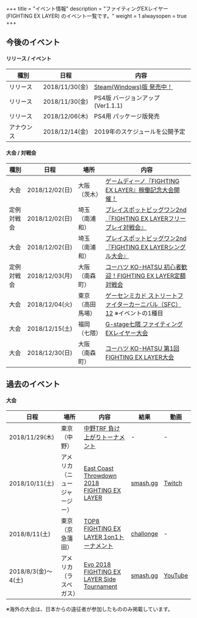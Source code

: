 +++
title = "イベント情報"
description = "ファイティングEXレイヤー (FIGHTING EX LAYER) のイベント一覧です。"
weight = 1
alwaysopen = true
+++

## 今後のイベント

#### リリース / イベント

|種別|日程|内容|
|----|----|----|
|リリース|2018/11/30(金)|[Steam(Windows)版 発売中！](https://store.steampowered.com/app/871200/FIGHTING_EX_LAYER/)|
|リリース|2018/11/30(金)|PS4版 バージョンアップ (Ver1.1.1)|
|リリース|2018/12/06(木)|PS4用 パッケージ版発売|
|アナウンス|2018/12/14(金)|2019年のスケジュールを公開予定|

#### 大会 / 対戦会

|種別|日程|場所|内容|
|----|----|----|----|
|大会|2018/12/02(日)|大阪（茨木）|[ゲームディーノ『FIGHTING EX LAYER』稼働記念大会開催！](http://blog.livedoor.jp/game_dino/archives/54472011.html)|
|定例対戦会|2018/12/02(日)|埼玉（南浦和）|[プレイスポットビッグワン2nd『FIGHTING EX LAYERフリープレイ対戦会』](https://twitter.com/public_bigone/status/1066253301459509248)|
|大会|2018/12/02(日)|埼玉（南浦和）|[プレイスポットビッグワン2nd『FIGHTING EX LAYERシングル大会』](https://twitter.com/public_bigone/status/1066253301459509248)|
|定例対戦会|2018/12/03(月)|大阪（南森町）|[コーハツ KO-HATSU 初心者歓迎！FIGHTING EX LAYER定額対戦会](http://www.ko-hatsu.com/event.htm#fexl)|
|大会|2018/12/04(火)|東京（高田馬場）|[ゲーセンミカド ストリートファイターカーニバル（SFC）12](http://sp.ch.nicovideo.jp/mikadogame/blomaga/ar1699549) ※イベントの1種目|
|大会|2018/12/15(土)|福岡（七隈）|[G-stage七隈 ファイティングEXレイヤー大会](https://twitter.com/Gstage_Nanakuma/status/1065526587485868032)|
|大会|2018/12/30(日)|大阪（南森町）|[コーハツ KO-HATSU 第1回FIGHTING EX LAYER大会](http://www.ko-hatsu.com/event.htm#fexl)|

## 過去のイベント

<!--
#### 対戦会

|日程|場所|内容|動画|
|----|----|----|----|
|2018/10/7(日)|大阪（難波）|[関西ファイティングEXレイヤー対戦会INフリースペース　ウェブスタ](https://twipla.jp/events/337209)||
|2018/9/22(土)|東京（阿佐ヶ谷）|[阿佐ヶ谷SENステージ FIGHTING EX LAYER対戦会](https://atnd.org/events/100111)||
|2018/9/9(日)|東京（阿佐ヶ谷）|[阿佐ヶ谷SENステージ FIGHTING EX LAYER対戦会](https://atnd.org/events/100109)||
|2018/8/25(土)|東京（阿佐ヶ谷）|[阿佐ヶ谷SENステージ FIGHTING EX LAYER対戦会](https://atnd.org/events/99111)||
|2018/7/28(土)|東京（阿佐ヶ谷）|[阿佐ヶ谷SENステージ 【東京】FIGHTING EX LAYER対戦会 7/28(土)](https://fexl.connpass.com/event/94002/)||
|2018/7/22(日)|大阪（本町）|[MixUpNight#41 STREETFIGHTER V &FIGHTING EX LAYER](https://twipla.jp/events/327704)|[Twitch](https://www.twitch.tv/videos/288630648)|
|2018/6/30(土)|東京（神保町）|[ShotBar LUCY 【東京】FIGHTING EX LAYER発売記念 対戦会！ 6/30(土)](https://fexl.connpass.com/event/91068/)||
-->

#### 大会

|日程|場所|内容|結果|動画|
|----|----|----|----|----|
|2018/11/29(木)|東京（中野）|[中野TRF 負け上がりトーナメント](http://trftrf.com/event.html#1129)|-|-|
|2018/10/11(土)|アメリカ（ニュージャージー）|[East Coast Throwdown 2018 FIGHTING EX LAYER](https://smash.gg/tournament/east-coast-throwdown-2018/events/fighting-ex-layer/overview)|[smash.gg](https://smash.gg/tournament/east-coast-throwdown-2018/events/fighting-ex-layer/brackets/389729)|[Twitch](https://www.twitch.tv/videos/325115446)|
|2018/8/11(土)|東京（京急蒲田）|[TOP8 FIGHTING EX LAYER 1on1トーナメント](http://shinobism.com/tokyo-offline-party-8-fighting-ex-layer)|[challonge](https://challonge.com/ja/TOP8_FEXL_1on1)|-|
|2018/8/3(金)～4(土)|アメリカ（ラスベガス）|[Evo 2018 FIGHTING EX LAYER Side Tournament](https://smash.gg/tournament/evo-2018-fighting-ex-layer-side-tournament/details)|[smash.gg](https://smash.gg/tournament/evo-2018-fighting-ex-layer-side-tournament/events/fighting-ex-layer/brackets/336870)|[YouTube](https://www.youtube.com/watch?v=TUVmO02TFDA)|

※海外の大会は、日本からの遠征者が参加したもののみ掲載しています。
